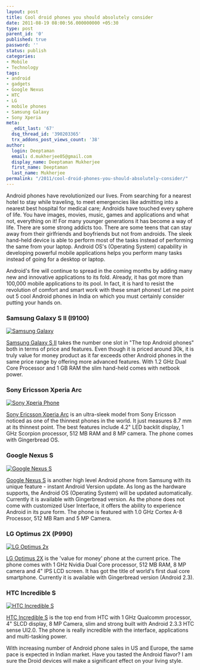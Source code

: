 ```yaml
---
layout: post
title: Cool droid phones you should absolutely consider
date: 2011-08-19 08:00:56.000000000 +05:30
type: post
parent_id: '0'
published: true
password: ''
status: publish
categories:
- Mobile
- Technology
tags:
- android
- gadgets
- Google Nexus
- HTC
- LG
- mobile phones
- Samsung Galaxy
- Sony Xperia
meta:
  _edit_last: '67'
  dsq_thread_id: '390203365'
  trx_addons_post_views_count: '38'
author:
  login: Deeptaman
  email: d.mukherjee05@gmail.com
  display_name: Deeptaman Mukherjee
  first_name: Deeptaman
  last_name: Mukherjee
permalink: "/2011/cool-droid-phones-you-should-absolutely-consider/"
---
```

<p>Android phones have revolutionized our lives. From searching for a nearest hotel to stay while traveling, to meet emergencies like admitting into a nearest best hospital for medical care; Androids have touched every sphere of life. You have images, movies, music, games and applications and what not, everything on it! For many younger generations it has become a way of life. There are some strong addicts too. There are some teens that can stay away from their girlfriends and boyfriends but not from androids. The sleek hand-held device is able to perform most of the tasks instead of performing the same from your laptop. Android OS's (Operating System) capability in developing powerful mobile applications helps you perform many tasks instead of going for a desktop or laptop. </p>
<p>Android's fire will continue to spread in the coming months by adding many new and innovative applications to its fold. Already, it has got more than 100,000 mobile applications to its pool. In fact, it is hard to resist the revolution of comfort and smart work with these smart phones! Let me point out 5 cool Android phones in India on which you must certainly consider putting your hands on.</p>
<p><!--more--></p>
<h3>Samsung Galaxy S II (I9100)</h3>
<p><a href="http://www.samsung.com/in/consumer/mobile-phone/mobile-phone/smartphone/GT-I9100LKAINU/index.idx?pagetype=prd_detail"><img src="/static/2011/08/samsung-galaxy-s-ii-i9100.jpg" alt="Samsung Galaxy" class="alignleft" /></a></p>
<p><a href="http://www.samsung.com/in/consumer/mobile-phone/mobile-phone/smartphone/GT-I9100LKAINU/index.idx?pagetype=prd_detail">Samsung Galaxy S II</a> takes the number one slot in "The top Android phones" both in terms of price and features. Even though it is priced around 30k, it is truly value for money product as it far exceeds other Android phones in the same price range by offering more advanced features. With 1.2 GHz Dual Core Processor and 1 GB RAM the slim hand-held comes with netbook power. </p>
<h3>Sony Ericsson Xperia Arc</h3>
<p><a href="http://www.sonyericsson.com/cws/corporate/products/phoneportfolio/specification/xperiaarc"><img src="/static/2011/08/sony-ericsson-xperia.jpg" alt="Sony Xperia Phone" class="alignright" /></a></p>
<p><a href="http://www.sonyericsson.com/cws/corporate/products/phoneportfolio/specification/xperiaarc">Sony Ericsson Xperia Arc</a> is an ultra-sleek model from Sony Ericsson noticed as one of the thinnest phones in the world. It just measures 8.7 mm at its thinnest point. The best features include 4.2" LED backlit display, 1 GHz Scorpion processor, 512 MB RAM and 8 MP camera. The phone comes with Gingerbread OS. </p>
<h3>Google Nexus S</h3>
<p><a href="http://www.google.com/nexus/"><img src="/static/2011/08/google-nexus-s.jpg" alt="Google Nexus S" class="alignleft" /></a></p>
<p><a href="http://www.google.com/nexus/">Google Nexus S</a> is another high level Android phone from Samsung with its unique feature - instant Android Version update. As long as the hardware supports, the Android OS (Operating System) will be updated automatically. Currently it is available with Gingerbread version. As the phone does not come with customized User Interface, it offers the ability to experience Android in its pure form. The phone is featured with 1.0 GHz Cortex A-8 Processor, 512 MB Ram and 5 MP Camera. </p>
<h3>LG Optimus 2X (P990)</h3>
<p><a href="http://www.gsmarena.com/lg_optimus_2x-3598.php"><img src="/static/2011/08/lg-optimus-2x.jpg" alt="LG Optimus 2x" class="alignright" /></a></p>
<p><a href="http://www.gsmarena.com/lg_optimus_2x-3598.php">LG Optimus 2X</a> is the 'value for money' phone at the current price. The phone comes with 1 GHz Nvidia Dual Core processor, 512 MB RAM, 8 MP camera and 4" IPS LCD screen. It has got the title of world's first dual core smartphone. Currently it is available with Gingerbread version (Android 2.3).</p>
<h3>HTC Incredible S</h3>
<p><a href="http://www.htc.com/www/smartphones/htc-incredible-s/"><img src="/static/2011/08/htc-incredible-s.jpg" alt="HTC Incredible S" class="alignleft" /></a></p>
<p><a href="http://www.htc.com/www/smartphones/htc-incredible-s/">HTC Incredible S</a> is the top end from HTC with 1 GHz Qualcomm processor, 4" SLCD display, 8 MP Camera, slim and strong built with Android 2.3.3 HTC sense UI2.0.  The phone is really incredible with the interface, applications and multi-tasking power. </p>
<p>With increasing number of Android phone sales in US and Europe, the same pace is expected in Indian market. Have you tasted the Android flavor? I am sure the Droid devices will make a significant effect on your living style.</p>
